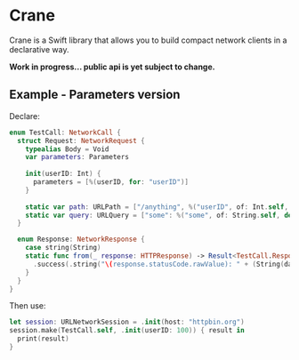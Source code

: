# Crane

Crane is a Swift library that allows you to build compact network clients in a declarative way.

**Work in progress... public api is yet subject to change.**

## Example - Parameters version

Declare:

```swift
enum TestCall: NetworkCall {
  struct Request: NetworkRequest {
    typealias Body = Void
    var parameters: Parameters
    
    init(userID: Int) {
      parameters = [%(userID, for: "userID")]
    }
    
    static var path: URLPath = ["/anything", %("userID", of: Int.self, validator: { $0 > 99 })]
    static var query: URLQuery = ["some": %("some", of: String.self, default: "None")]
  }

  enum Response: NetworkResponse {
    case string(String)
    static func from(_ response: HTTPResponse) -> Result<TestCall.Response, NetworkError> {
      .success(.string("\(response.statusCode.rawValue): " + (String(data: response.body, encoding: .utf8) ?? "N/A")))
    }
  }
}
```

Then use:

```swift
let session: URLNetworkSession = .init(host: "httpbin.org")
session.make(TestCall.self, .init(userID: 100)) { result in
  print(result)
}
```
